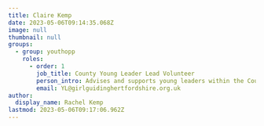 ```yaml
---
title: Claire Kemp
date: 2023-05-06T09:14:35.068Z
image: null
thumbnail: null
groups:
  - group: youthopp
    roles:
      - order: 1
        job_title: County Young Leader Lead Volunteer
        person_intro: Advises and supports young leaders within the County
        email: YL@girlguidinghertfordshire.org.uk
author:
  display_name: Rachel Kemp
lastmod: 2023-05-06T09:17:06.962Z
---
```

